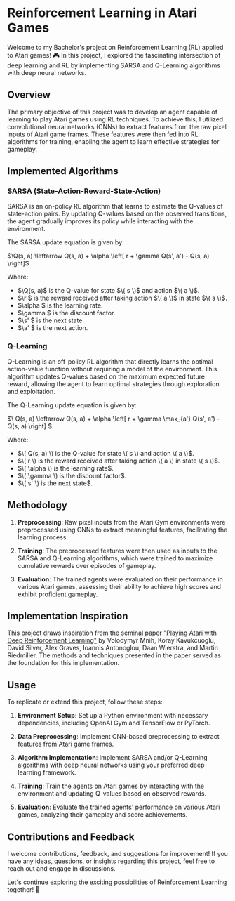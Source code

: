 # Reinforcement Learning in Atari Games

Welcome to my Bachelor's project on Reinforcement Learning (RL) applied to Atari games! 🎮 In this project, I explored the fascinating intersection of deep learning and RL by implementing SARSA and Q-Learning algorithms with deep neural networks.

## Overview

The primary objective of this project was to develop an agent capable of learning to play Atari games using RL techniques. To achieve this, I utilized convolutional neural networks (CNNs) to extract features from the raw pixel inputs of Atari game frames. These features were then fed into RL algorithms for training, enabling the agent to learn effective strategies for gameplay.

## Implemented Algorithms

### SARSA (State-Action-Reward-State-Action)

SARSA is an on-policy RL algorithm that learns to estimate the Q-values of state-action pairs. By updating Q-values based on the observed transitions, the agent gradually improves its policy while interacting with the environment.

The SARSA update equation is given by:

$\Q(s, a) \leftarrow Q(s, a) + \alpha \left[ r + \gamma Q(s', a') - Q(s, a) \right]\$

Where:
- $\Q(s, a)\$ is the Q-value for state $\( s \)$ and action $\( a \)$.
- $\r \$ is the reward received after taking action $\( a \)$ in state $\( s \)$.
- $\\alpha \$ is the learning rate.
- $\\gamma \$ is the discount factor.
- $\s' \$ is the next state.
- $\a' \$ is the next action.

### Q-Learning

Q-Learning is an off-policy RL algorithm that directly learns the optimal action-value function without requiring a model of the environment. This algorithm updates Q-values based on the maximum expected future reward, allowing the agent to learn optimal strategies through exploration and exploitation.

The Q-Learning update equation is given by:

$\ Q(s, a) \leftarrow Q(s, a) + \alpha \left[ r + \gamma \max_{a'} Q(s', a') - Q(s, a) \right] \$

Where:
- $\( Q(s, a) \) is the Q-value for state \( s \) and action \( a \)$.
- $\( r \) is the reward received after taking action \( a \) in state \( s \)$.
- $\( \alpha \) is the learning rate$.
- $\( \gamma \) is the discount factor$.
- $\( s' \) is the next state$.

## Methodology

1. **Preprocessing**: Raw pixel inputs from the Atari Gym environments were preprocessed using CNNs to extract meaningful features, facilitating the learning process.
   
2. **Training**: The preprocessed features were then used as inputs to the SARSA and Q-Learning algorithms, which were trained to maximize cumulative rewards over episodes of gameplay.

3. **Evaluation**: The trained agents were evaluated on their performance in various Atari games, assessing their ability to achieve high scores and exhibit proficient gameplay.

## Implementation Inspiration

This project draws inspiration from the seminal paper ["Playing Atari with Deep Reinforcement Learning"](https://www.cs.toronto.edu/~vmnih/docs/dqn.pdf) by Volodymyr Mnih, Koray Kavukcuoglu, David Silver, Alex Graves, Ioannis Antonoglou, Daan Wierstra, and Martin Riedmiller. The methods and techniques presented in the paper served as the foundation for this implementation.

## Usage

To replicate or extend this project, follow these steps:

1. **Environment Setup**: Set up a Python environment with necessary dependencies, including OpenAI Gym and TensorFlow or PyTorch.
   
2. **Data Preprocessing**: Implement CNN-based preprocessing to extract features from Atari game frames.
   
3. **Algorithm Implementation**: Implement SARSA and/or Q-Learning algorithms with deep neural networks using your preferred deep learning framework.
   
4. **Training**: Train the agents on Atari games by interacting with the environment and updating Q-values based on observed rewards.
   
5. **Evaluation**: Evaluate the trained agents' performance on various Atari games, analyzing their gameplay and score achievements.

## Contributions and Feedback

I welcome contributions, feedback, and suggestions for improvement! If you have any ideas, questions, or insights regarding this project, feel free to reach out and engage in discussions.

Let's continue exploring the exciting possibilities of Reinforcement Learning together! 🚀
